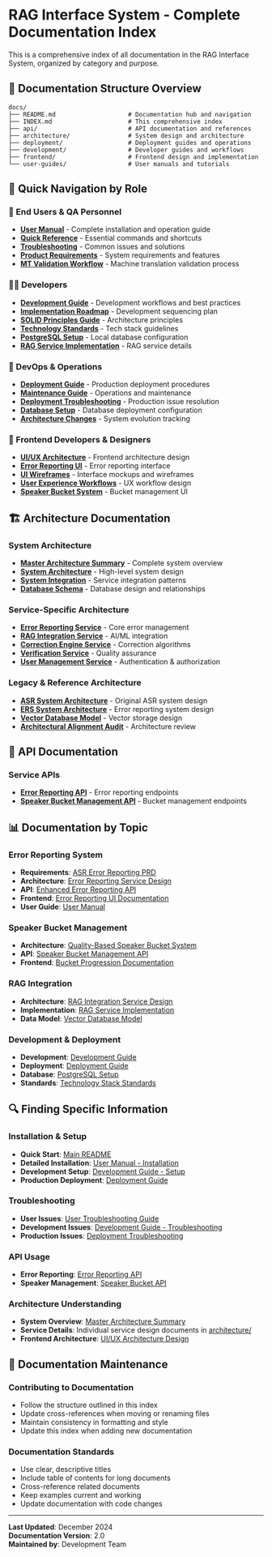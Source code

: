 # RAG Interface System - Complete Documentation Index

This is a comprehensive index of all documentation in the RAG Interface System, organized by category and purpose.

## 📁 Documentation Structure Overview

```
docs/
├── README.md                    # Documentation hub and navigation
├── INDEX.md                     # This comprehensive index
├── api/                         # API documentation and references
├── architecture/                # System design and architecture
├── deployment/                  # Deployment guides and operations
├── development/                 # Developer guides and workflows
├── frontend/                    # Frontend design and implementation
└── user-guides/                 # User manuals and tutorials
```

## 🎯 Quick Navigation by Role

### 👤 End Users & QA Personnel
- **[User Manual](user-guides/USER_MANUAL.md)** - Complete installation and operation guide
- **[Quick Reference](user-guides/QUICK_REFERENCE.md)** - Essential commands and shortcuts
- **[Troubleshooting](user-guides/TROUBLESHOOTING_GUIDE.md)** - Common issues and solutions
- **[Product Requirements](user-guides/ASR_Error_Reporting_PRD.md)** - System requirements and features
- **[MT Validation Workflow](user-guides/mt-validation-workflow.md)** - Machine translation validation process

### 👨‍💻 Developers
- **[Development Guide](development/DEVELOPMENT_GUIDE.md)** - Development workflows and best practices
- **[Implementation Roadmap](development/implementation_roadmap.md)** - Development sequencing plan
- **[SOLID Principles Guide](development/SOLID_Principles_Implementation_Guide.md)** - Architecture principles
- **[Technology Standards](development/Technology_Stack_Standards.md)** - Tech stack guidelines
- **[PostgreSQL Setup](development/postgres-local-dev.md)** - Local database configuration
- **[RAG Service Implementation](development/rag-integration-service-implementation.md)** - RAG service details

### 🚀 DevOps & Operations
- **[Deployment Guide](deployment/README.md)** - Production deployment procedures
- **[Maintenance Guide](deployment/MAINTENANCE_GUIDE.md)** - Operations and maintenance
- **[Deployment Troubleshooting](deployment/TROUBLESHOOTING_GUIDE.md)** - Production issue resolution
- **[Database Setup](deployment/database-setup.md)** - Database deployment configuration
- **[Architecture Changes](deployment/ARCHITECTURE_CHANGES.md)** - System evolution tracking

### 🎨 Frontend Developers & Designers
- **[UI/UX Architecture](frontend/UI_UX_Architecture_Design.md)** - Frontend architecture design
- **[Error Reporting UI](frontend/ErrorReporting_Complete_Design_Documentation.md)** - Error reporting interface
- **[UI Wireframes](frontend/Enhanced_UI_Wireframes_and_Mockups.md)** - Interface mockups and wireframes
- **[User Experience Workflows](frontend/User_Experience_Workflows_Design.md)** - UX workflow design
- **[Speaker Bucket System](frontend/QualityBased_Speaker_Bucket_System_Design.md)** - Bucket management UI

## 🏗️ Architecture Documentation

### System Architecture
- **[Master Architecture Summary](architecture/00_Master_Architecture_Summary.md)** - Complete system overview
- **[System Architecture](architecture/system-architecture.md)** - High-level system design
- **[System Integration](architecture/system_integration_design.md)** - Service integration patterns
- **[Database Schema](architecture/database_schema_design.md)** - Database design and relationships

### Service-Specific Architecture
- **[Error Reporting Service](architecture/01_Error_Reporting_Service_Design.md)** - Core error management
- **[RAG Integration Service](architecture/02_RAG_Integration_Service_Design.md)** - AI/ML integration
- **[Correction Engine Service](architecture/03_Correction_Engine_Service_Design.md)** - Correction algorithms
- **[Verification Service](architecture/04_Verification_Service_Design.md)** - Quality assurance
- **[User Management Service](architecture/05_User_Management_Service_Design.md)** - Authentication & authorization

### Legacy & Reference Architecture
- **[ASR System Architecture](architecture/ASR_System_Architecture_Design.md)** - Original ASR system design
- **[ERS System Architecture](architecture/ERS_System_Architecture_Design.md)** - Error reporting system design
- **[Vector Database Model](architecture/vector_db_data_model.md)** - Vector storage design
- **[Architectural Alignment Audit](architecture/Architectural_Alignment_Audit_Report.md)** - Architecture review

## 🔌 API Documentation

### Service APIs
- **[Error Reporting API](api/enhanced_error_reporting_api.md)** - Error reporting endpoints
- **[Speaker Bucket Management API](api/speaker_bucket_management_api.md)** - Bucket management endpoints

## 📊 Documentation by Topic

### Error Reporting System
- **Requirements**: [ASR Error Reporting PRD](user-guides/ASR_Error_Reporting_PRD.md)
- **Architecture**: [Error Reporting Service Design](architecture/01_Error_Reporting_Service_Design.md)
- **API**: [Enhanced Error Reporting API](api/enhanced_error_reporting_api.md)
- **Frontend**: [Error Reporting UI Documentation](frontend/ErrorReporting_Complete_Design_Documentation.md)
- **User Guide**: [User Manual](user-guides/USER_MANUAL.md)

### Speaker Bucket Management
- **Architecture**: [Quality-Based Speaker Bucket System](frontend/QualityBased_Speaker_Bucket_System_Design.md)
- **API**: [Speaker Bucket Management API](api/speaker_bucket_management_api.md)
- **Frontend**: [Bucket Progression Documentation](frontend/BucketProgression_System_Documentation.md)

### RAG Integration
- **Architecture**: [RAG Integration Service Design](architecture/02_RAG_Integration_Service_Design.md)
- **Implementation**: [RAG Service Implementation](development/rag-integration-service-implementation.md)
- **Data Model**: [Vector Database Model](architecture/vector_db_data_model.md)

### Development & Deployment
- **Development**: [Development Guide](development/DEVELOPMENT_GUIDE.md)
- **Deployment**: [Deployment Guide](deployment/README.md)
- **Database**: [PostgreSQL Setup](development/postgres-local-dev.md)
- **Standards**: [Technology Stack Standards](development/Technology_Stack_Standards.md)

## 🔍 Finding Specific Information

### Installation & Setup
- **Quick Start**: [Main README](../README.md#quick-start)
- **Detailed Installation**: [User Manual - Installation](user-guides/USER_MANUAL.md#installation-guide)
- **Development Setup**: [Development Guide - Setup](development/DEVELOPMENT_GUIDE.md#development-environment-setup)
- **Production Deployment**: [Deployment Guide](deployment/README.md)

### Troubleshooting
- **User Issues**: [User Troubleshooting Guide](user-guides/TROUBLESHOOTING_GUIDE.md)
- **Development Issues**: [Development Guide - Troubleshooting](development/DEVELOPMENT_GUIDE.md#troubleshooting)
- **Production Issues**: [Deployment Troubleshooting](deployment/TROUBLESHOOTING_GUIDE.md)

### API Usage
- **Error Reporting**: [Error Reporting API](api/enhanced_error_reporting_api.md)
- **Speaker Management**: [Speaker Bucket API](api/speaker_bucket_management_api.md)

### Architecture Understanding
- **System Overview**: [Master Architecture Summary](architecture/00_Master_Architecture_Summary.md)
- **Service Details**: Individual service design documents in [architecture/](architecture/)
- **Frontend Architecture**: [UI/UX Architecture Design](frontend/UI_UX_Architecture_Design.md)

## 📝 Documentation Maintenance

### Contributing to Documentation
- Follow the structure outlined in this index
- Update cross-references when moving or renaming files
- Maintain consistency in formatting and style
- Update this index when adding new documentation

### Documentation Standards
- Use clear, descriptive titles
- Include table of contents for long documents
- Cross-reference related documents
- Keep examples current and working
- Update documentation with code changes

---

**Last Updated**: December 2024  
**Documentation Version**: 2.0  
**Maintained by**: Development Team
